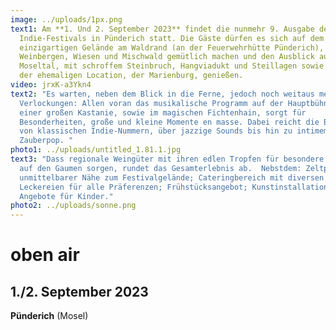 ```yaml
---
image: ../uploads/1px.png
text1: Am **1. Und 2. September 2023** findet die nunmehr 9. Ausgabe des
  Indie-Festivals in Pünderich statt. Die Gäste dürfen es sich auf dem
  einzigartigen Gelände am Waldrand (an der Feuerwehrhütte Pünderich), zwischen
  Weinbergen, Wiesen und Mischwald gemütlich machen und den Ausblick auf das
  Moseltal, mit schroffem Steinbruch, Hangviadukt und Steillagen sowie vor allem
  der ehemaligen Location, der Marienburg, genießen.
video: jrxK-a3Ykn4
text2: "Es warten, neben dem Blick in die Ferne, jedoch noch weitaus mehr
  Verlockungen: Allen voran das musikalische Programm auf der Hauptbühne unter
  einer großen Kastanie, sowie im magischen Fichtenhain, sorgt für
  Besonderheiten, große und kleine Momente en masse. Dabei reicht die Bandbreite
  von klassischen Indie-Nummern, über jazzige Sounds bis hin zu intimem
  Zauberpop. "
photo1: ../uploads/untitled_1.81.1.jpg
text3: "Dass regionale Weingüter mit ihren edlen Tropfen für besondere Stimmung
  auf den Gaumen sorgen, rundet das Gesamterlebnis ab.  Nebstdem: Zeltplatz in
  unmittelbarer Nähe zum Festivalgelände; Cateringbereich mit diversen
  Leckereien für alle Präferenzen; Frühstücksangebot; Kunstinstallationen;
  Angebote für Kinder."
photo2: ../uploads/sonne.png
---
```

# oben air

## **1./2. September** 2023           

**Pünderich** (Mosel)